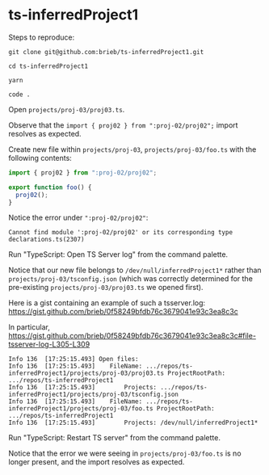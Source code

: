 # ts-inferredProject1

Steps to reproduce:

`git clone git@github.com:brieb/ts-inferredProject1.git`

`cd ts-inferredProject1`

`yarn`

`code .`

Open `projects/proj-03/proj03.ts`.

Observe that the `import { proj02 } from ":proj-02/proj02";` import resolves as expected.

Create new file within `projects/proj-03`, `projects/proj-03/foo.ts` with the following contents:

```typescript
import { proj02 } from ":proj-02/proj02";

export function foo() {
  proj02();
}
```

Notice the error under `":proj-02/proj02"`:

```
Cannot find module ':proj-02/proj02' or its corresponding type declarations.ts(2307)
```

Run "TypeScript: Open TS Server log" from the command palette.

Notice that our new file belongs to `/dev/null/inferredProject1*` rather than `projects/proj-03/tsconfig.json` (which was correctly determined for the pre-existing `projects/proj-03/proj03.ts` we opened first).

Here is a gist containing an example of such a tsserver.log: https://gist.github.com/brieb/0f58249bfdb76c3679041e93c3ea8c3c

In particular, https://gist.github.com/brieb/0f58249bfdb76c3679041e93c3ea8c3c#file-tsserver-log-L305-L309
```
Info 136  [17:25:15.493] Open files: 
Info 136  [17:25:15.493] 	FileName: .../repos/ts-inferredProject1/projects/proj-03/proj03.ts ProjectRootPath: .../repos/ts-inferredProject1
Info 136  [17:25:15.493] 		Projects: .../repos/ts-inferredProject1/projects/proj-03/tsconfig.json
Info 136  [17:25:15.493] 	FileName: .../repos/ts-inferredProject1/projects/proj-03/foo.ts ProjectRootPath: .../repos/ts-inferredProject1
Info 136  [17:25:15.493] 		Projects: /dev/null/inferredProject1*
```

Run "TypeScript: Restart TS server" from the command palette.

Notice that the error we were seeing in `projects/proj-03/foo.ts` is no longer present, and the import resolves as expected.
